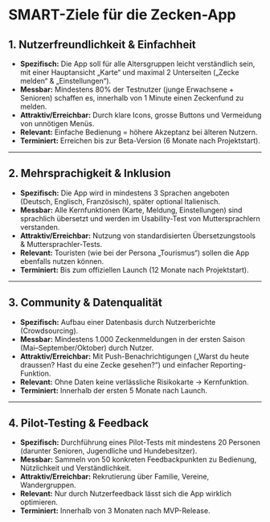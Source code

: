 # SMART-Ziele für die Zecken-App

## 1. Nutzerfreundlichkeit & Einfachheit
- **Spezifisch:** Die App soll für alle Altersgruppen leicht verständlich sein, mit einer Hauptansicht „Karte“ und maximal 2 Unterseiten („Zecke melden“ & „Einstellungen“).  
- **Messbar:** Mindestens 80% der Testnutzer (junge Erwachsene + Senioren) schaffen es, innerhalb von 1 Minute einen Zeckenfund zu melden.  
- **Attraktiv/Erreichbar:** Durch klare Icons, grosse Buttons und Vermeidung von unnötigen Menüs.  
- **Relevant:** Einfache Bedienung = höhere Akzeptanz bei älteren Nutzern.  
- **Terminiert:** Erreichen bis zur Beta-Version (6 Monate nach Projektstart).  

---

## 2. Mehrsprachigkeit & Inklusion
- **Spezifisch:** Die App wird in mindestens 3 Sprachen angeboten (Deutsch, Englisch, Französisch), später optional Italienisch.  
- **Messbar:** Alle Kernfunktionen (Karte, Meldung, Einstellungen) sind sprachlich übersetzt und werden im Usability-Test von Muttersprachlern verstanden.  
- **Attraktiv/Erreichbar:** Nutzung von standardisierten Übersetzungstools & Muttersprachler-Tests.  
- **Relevant:** Touristen (wie bei der Persona „Tourismus“) sollen die App ebenfalls nutzen können.  
- **Terminiert:** Bis zum offiziellen Launch (12 Monate nach Projektstart).  

---

## 3. Community & Datenqualität
- **Spezifisch:** Aufbau einer Datenbasis durch Nutzerberichte (Crowdsourcing).  
- **Messbar:** Mindestens 1.000 Zeckenmeldungen in der ersten Saison (Mai–September/Oktober) durch Nutzer.  
- **Attraktiv/Erreichbar:** Mit Push-Benachrichtigungen („Warst du heute draussen? Hast du eine Zecke gesehen?“) und einfacher Reporting-Funktion.  
- **Relevant:** Ohne Daten keine verlässliche Risikokarte → Kernfunktion.  
- **Terminiert:** Innerhalb der ersten 5 Monate nach Launch.   

---

## 4. Pilot-Testing & Feedback
- **Spezifisch:** Durchführung eines Pilot-Tests mit mindestens 20 Personen (darunter Senioren, Jugendliche und Hundebesitzer).  
- **Messbar:** Sammeln von 50 konkreten Feedbackpunkten zu Bedienung, Nützlichkeit und Verständlichkeit.  
- **Attraktiv/Erreichbar:** Rekrutierung über Familie, Vereine, Wandergruppen.  
- **Relevant:** Nur durch Nutzerfeedback lässt sich die App wirklich optimieren.  
- **Terminiert:** Innerhalb von 3 Monaten nach MVP-Release.  

